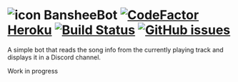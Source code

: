 # ![icon](https://u.teknik.io/znQBF.png) BansheeBot [![CodeFactor](https://www.codefactor.io/repository/github/calexil/bansheebot/badge)](https://www.codefactor.io/repository/github/calexil/bansheebot) [Heroku](https://img.shields.io/badge/Heroku-Deployed-8460aa.svg) [![Build Status](https://travis-ci.org/calexil/BansheeBot.svg?branch=master)](https://travis-ci.org/calexil/BansheeBot) [![GitHub issues](https://img.shields.io/github/issues/calexil/BansheeBot.svg)](https://github.com/calexil/BansheeBot/issues)


A simple bot that reads the song info from the currently playing track and displays it in a Discord channel.

Work in progress
